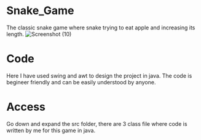 # Snake_Game
The classic snake game where snake trying to eat apple and increasing its length.
![Screenshot (10)](https://user-images.githubusercontent.com/95518074/221418908-0e933a04-2142-4db5-9457-d522c30cdb68.png)

# Code
Here I have used swing and awt to design the project in java. The code is begineer friendly and can be easily understood by anyone.


# Access
Go down and expand the src folder, there are 3 class file where code is written by me for this game in java.

